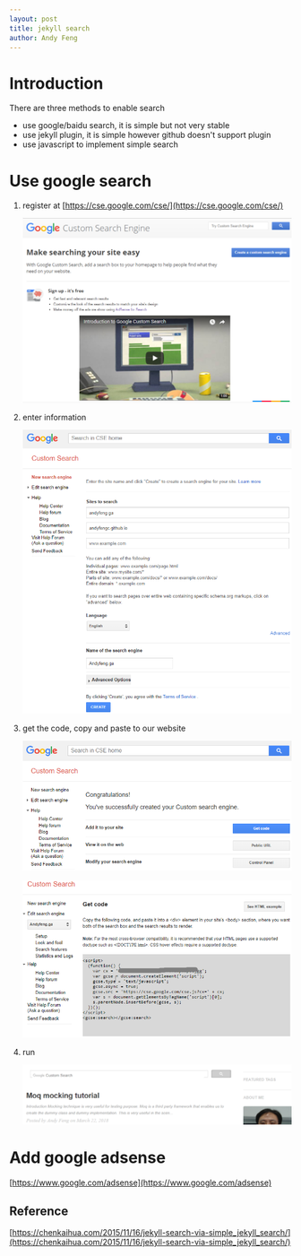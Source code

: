 ```yaml
---
layout: post
title: jekyll search
author: Andy Feng
---
```


# Introduction #
There are three methods to enable search

- use google/baidu search, it is simple but not very stable
- use jekyll plugin, it is simple however github doesn't support plugin
- use javascript to implement simple search

# Use google search #
1. register at [https://cse.google.com/cse/](https://cse.google.com/cse/)

	![](/images/posts/20180415-jekyll-1.png)

1. enter information

	![](/images/posts/20180415-jekyll-2.png)

1. get the code, copy and paste to our website

	![](/images/posts/20180415-jekyll-3.png)

	![](/images/posts/20180415-jekyll-4.png)

1. run

	![](/images/posts/20180415-jekyll-5.png)

# Add google adsense #

[https://www.google.com/adsense](https://www.google.com/adsense)

## Reference ##
[https://chenkaihua.com/2015/11/16/jekyll-search-via-simple_jekyll_search/](https://chenkaihua.com/2015/11/16/jekyll-search-via-simple_jekyll_search/)